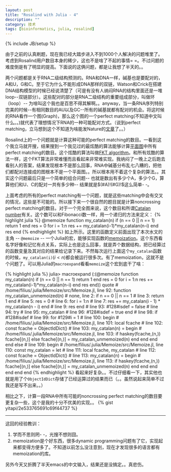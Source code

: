 ```yaml
---
layout: post
title: "Rosalind with Julia - 4"
description: ""
category: 技术
tags: [bioinformatics, julia, rosalind]
---
```

{% include JB/setup %}

由于之前的认真刷题，现在我已经大踏步进入不到1000个人解决的问题堆里了。考虑到Rosalind用户数目本身的稀少，这也不是啥了不起的事情= =。不过问题的难度倒是有了明显的提高。下面说的这俩问题，都是让我想了半天的。。

两个问题都是关于RNA二级结构预测的。RNA和DNA一样，碱基也是要配对的，A和U，G和C。至于它为什么不能形成DNA那样的双链，Watson和Crick在搭建DNA结构模型的时候已经说清楚了（可是有没有人纳闷RNA的结构里面还是一堆loop--双链部分）。这些配对的部分是RNA二级结构的重要组成部分，叫做环（loop）-- 为啥叫这个我也是百思不得其解啊。。anyway，当一条RNA序列特别完美的时候--有相同数目的AU以及GC--所有的碱基就都有配对的机会。将这时候的RNA看作一个图(Graph)，那么这个图的一个perfect matching(不知道中文叫什么。。)就代表了理想情况下RNA的一种可能配对方式。（说到perfect matching，立马想到这个不知道为啥能发Nature的[文章](http://www.nature.com/nature/journal/v473/n7346/abs/nature10011.html)了。。）

Rosalind上的一个问题就是计算这种可能的perfect matching的数目。一看到这个我立马就开搜，结果搜到一个我见过的最炫酷的算法能够计算[平面图](http://en.wikipedia.org/wiki/Planar_graph)中所有perfect matching的数目。这个炫酷的算法叫做[FKT algorithm](http://en.wikipedia.org/wiki/FKT_algorithm)。和所有炫酷的算法一样，这个FKT算法非常难懂而且看起来非常难实现。我纳闷了一晚上之后跑去看别人的答案，结果发现根本不是那么回事，RNA中碱基分布乱七八糟的，把他们都配对连接成的图根本不是一个平面图。。所以根本用不着这个复杂的算法。。其实这个问题最后只是一个简单的组合问题-- 也就是数出有多少个A，多少个G，算算他们和U、C的配对一共有多少种-- 结果就是$(#A)!(#G)!$这么简单- -。

上面考虑的所有的perfect matching有一个问题，就是这些matching中会有交叉的情况，这些是不可能的。所以接下来一个很自然的题目就是计算noncrossing perfect matching的数目。对于一个完全图来说，这个数目和所谓[Catalan number](http://en.wikipedia.org/wiki/Catalan_number)有关。这个数可以和Fibonacci数一样，用一个递归的方法来定义：
{% highlight julia %}
@memoize function my_catalan(n)
    if (n == 0 || n == 1)
        return 1
    end
    res = 0
    for i = 1:n
        res += my_catalan(i-1)*my_catalan(n-i)
    end
    res
end
{% endhighlight %}
如上所示。这里的函数定义前面出现了本次水文的主角 -- `@memoize` -- 一个Julia的宏，能够实现函数的[memoization](http://en.wikipedia.org/wiki/memoization)。这个东西看名字好像和记忆有点关系，实际上也是这么回事，就是弄个数据结构，把已经算过的函数变量及其对应的结果给记录下来。不然每次运行上面这个`my_catalan`函数的时候，`my_catalan(i)`($i < n$)都会被运行很多次。有了memoization，这就不是个问题了。可以用Julia的`macroexpand`看看`memoize`这个宏到底干了啥：

{% highlight julia %}
julia> macroexpand (:(@memoize function my_catalan(n)
           if (n == 0 || n == 1)
               return 1
           end
           res = 0
           for i = 1:n
               res += my_catalan(i-1)*my_catalan(n-i)
           end
           res
       end))
quote  # /home/filius/.julia/Memoize/src/Memoize.jl, line 92:
    function my_catalan_unmemoized(n) # none, line 2:
        if n == 0 || n == 1 # line 3:
            return 1
        end # line 5:
        res = 0 # line 6:
        for i = 1:n # line 7:
            res += my_catalan(i - 1) * my_catalan(n - i)
        end # line 9:
        res
    end # line 93:
    #128#isdef = false # line 94:
    try  # line 95:
        my_catalan # line 96:
        #128#isdef = true
    end # line 98:
    if #128#isdef # line 99:
        for #129#i = 1 # line 100:
            begin  # /home/filius/.julia/Memoize/src/Memoize.jl, line 101:
                local fcache # line 102:
                const fcache = ObjectIdDict() # line 103:
                my_catalan(n) = begin  # /home/filius/.julia/Memoize/src/Memoize.jl, line 103:
                        if haskey(fcache,(n,))
                            fcache[(n,)]
                        else
                            fcache[(n,)] = my_catalan_unmemoized(n)
                        end
                    end
            end
        end
    else  # line 109:
        begin  # /home/filius/.julia/Memoize/src/Memoize.jl, line 110:
            const my_catalan = let  # line 111:
                        local fcache, my_catalan # line 112:
                        const fcache = ObjectIdDict() # line 113:
                        my_catalan(n) = begin  # /home/filius/.julia/Memoize/src/Memoize.jl, line 113:
                                if haskey(fcache,(n,))
                                    fcache[(n,)]
                                else
                                    fcache[(n,)] = my_catalan_unmemoized(n)
                                end
                            end
                    end
        end
    end
end
{% endhighlight %}
看起来好复杂。。不过仔细看一下，其实他也就是用了个`ObjectIdDict`存储了已经运算过的结果而已（。。虽然说起来简单不过我还是写不出来。。）

相比之下，计算一段RNA中所有可能的noncrossing perfect matching的数目要更复杂一些，这个是我的十分不优美的实现。。
{% gist yitapi/2e533765691c69f44737 %}

-------------------------------------------------------------------------------

这回的经验教训：

1.  学而不思则罔- -，光搜不想则囧。
2.  memoization是个好东西，很多dynamic programming问题有了它，实现起来都变得方便多了。不知道以前怎么没注意到，现在才发现很多的语言都有memoization的库。

另外今天又折腾了半天emacs的中文输入，结果还是没搞定。。真悲伤。
